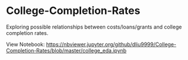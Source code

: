 # College-Completion-Rates
Exploring possible relationships between costs/loans/grants and college completion rates.

View Notebook: https://nbviewer.jupyter.org/github/dliu9999/College-Completion-Rates/blob/master/college_eda.ipynb
